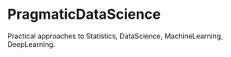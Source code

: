 # PragmaticDataScience
Practical approaches to Statistics, DataScience, MachineLearning, DeepLearning.
